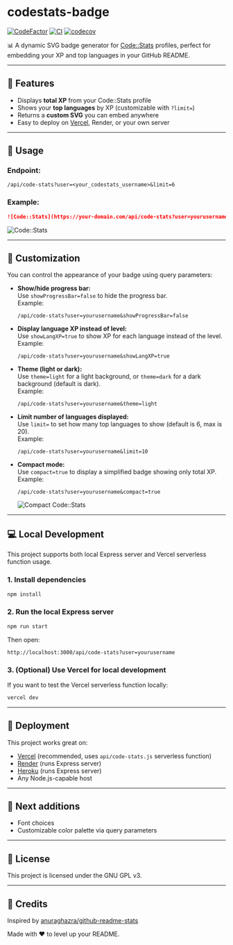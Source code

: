 # codestats-badge

[![CodeFactor](https://www.codefactor.io/repository/github/nottherealwallyx/codestats-badge/badge)](https://www.codefactor.io/repository/github/nottherealwallyx/codestats-badge)
[![CI](https://github.com/NotTheRealWallyx/codestats-badge/actions/workflows/ci.yml/badge.svg)](https://github.com/NotTheRealWallyx/codestats-badge/actions/workflows/ci.yml) [![codecov](https://codecov.io/github/NotTheRealWallyx/codestats-badge/graph/badge.svg?token=RW1A4NQTRT)](https://codecov.io/github/NotTheRealWallyx/codestats-badge)

📊 A dynamic SVG badge generator for [Code::Stats](https://codestats.net) profiles, perfect for embedding your XP and top languages in your GitHub README.

---

## 🚀 Features

- Displays **total XP** from your Code::Stats profile
- Shows your **top languages** by XP (customizable with `?limit=`)
- Returns a **custom SVG** you can embed anywhere
- Easy to deploy on [Vercel](https://vercel.com), Render, or your own server

---

## 🔧 Usage

### Endpoint:

```
/api/code-stats?user=<your_codestats_username>&limit=6
```

### Example:

```markdown
![Code::Stats](https://your-domain.com/api/code-stats?user=yourusername)
```

![Code::Stats](https://codestats-badge-ehrxwm47k-nottherealwallyxs-projects.vercel.app/api/code-stats?user=Wallyx)

---

## 🎨 Customization

You can control the appearance of your badge using query parameters:

- **Show/hide progress bar:**  
  Use `showProgressBar=false` to hide the progress bar.  
  Example:

  ```
  /api/code-stats?user=yourusername&showProgressBar=false
  ```

- **Display language XP instead of level:**  
  Use `showLangXP=true` to show XP for each language instead of the level.  
  Example:

  ```
  /api/code-stats?user=yourusername&showLangXP=true
  ```

- **Theme (light or dark):**  
  Use `theme=light` for a light background, or `theme=dark` for a dark background (default is dark).  
  Example:

  ```
  /api/code-stats?user=yourusername&theme=light
  ```

- **Limit number of languages displayed:**  
  Use `limit=` to set how many top languages to show (default is 6, max is 20).  
  Example:

  ```
  /api/code-stats?user=yourusername&limit=10
  ```

- **Compact mode:**  
  Use `compact=true` to display a simplified badge showing only total XP.  
  Example:

  ```
  /api/code-stats?user=yourusername&compact=true
  ```

  ![Compact Code::Stats](https://codestats-badge-ehrxwm47k-nottherealwallyxs-projects.vercel.app/api/code-stats?user=Wallyx&compact=true)

---

## 💻 Local Development

This project supports both local Express server and Vercel serverless function usage.

### 1. Install dependencies

```bash
npm install
```

### 2. Run the local Express server

```bash
npm run start
```

Then open:

```
http://localhost:3000/api/code-stats?user=yourusername
```

### 3. (Optional) Use Vercel for local development

If you want to test the Vercel serverless function locally:

```bash
vercel dev
```

---

## 🚀 Deployment

This project works great on:

- [Vercel](https://vercel.com) (recommended, uses `api/code-stats.js` serverless function)
- [Render](https://render.com) (runs Express server)
- [Heroku](https://heroku.com) (runs Express server)
- Any Node.js-capable host

---

## 🧠 Next additions

- Font choices
- Customizable color palette via query parameters

---

## 📄 License

This project is licensed under the GNU GPL v3.

---

## 🙌 Credits

Inspired by [anuraghazra/github-readme-stats](https://github.com/anuraghazra/github-readme-stats)

Made with ❤️ to level up your README.
